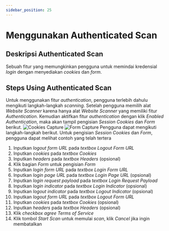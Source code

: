 ```yaml
---
sidebar_position: 25
---
```


# Menggunakan Authenticated Scan

## Deskripsi Authenticated Scan
Sebuah fitur yang memungkinkan pengguna untuk memindai kredensial *login* dengan menyediakan *cookies* dan *form*.

## Steps Using Authenticated Scan
Untuk menggunakan fitur *authentication*, pengguna terlebih dahulu mengikuti langkah-langkah *scanning*. Setelah pengguna memilih alat *Website Scanner* karena hanya alat *Website Scanner* yang memiliki fitur *Authentication*. Kemudian aktifkan  fitur *authentication* dengan klik *Enabled Authentication*,  maka akan tampil pengisian *Session Cookies* dan *Form* berikut.
![Cookies Capture](/img/capture/cookies.png) ![Form Capture](/img/capture/form.png)
Pengguna dapat mengikuti langkah-langkah berikut.
Untuk pengisian *Session Cookies* dan *Form*, pengguna dapat melihat contoh yang telah tertera
1. Inputkan *logout form URL* pada *textbox Logout Form URL*
2. Inputkan *cookies* pada *textbox Cookies*
3. Inputkan *headers* pada *textbox Headers* (opsional)
4. Klik bagian *Form* untuk pengisian *Form*
5. Inputkan *login form URL* pada *textbox Login Form URL*
6. Inputkan *login page URL* pada *textbox Login Page URL* (opsional)
7. Inputkan *login request payload* pada *textbox Login Request Payload* 
8. Inputkan *login indicator* pada *textbox Login Indicator* (opsional)
9. Inputkan *logout indicator* pada *textbox Logout Indicator* (opsional)
10. Inputkan *logout form URL* pada *textbox Logout Form URL*
11. Inputkan *cookies* pada *textbox Cookies* (opsional)
12. Inputkan *headers* pada *textbox Headers* (opsional)
13. Klik *checkbox agree Terms of Service*
14. Klik tombol *Start Scan* untuk memulai *scan*, klik *Cancel* jika ingin membatalkan
